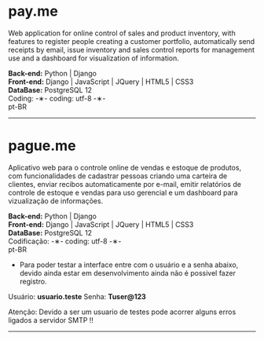 # pay.me

Web application for online control of sales and product inventory, with features to register people creating a customer portfolio, automatically send receipts by email, issue inventory and sales control reports for management use and a dashboard for visualization of information.

<strong>Back-end:</strong> Python | Django</br>
<strong>Front-end:</strong> Django | JavaScript | JQuery | HTML5 | CSS3</br>
<strong>DataBase:</strong> PostgreSQL 12</br>
Coding: -&lowast;- coding: utf-8 -&lowast;-</br>
pt-BR</br>

--------------------------------

# pague.me

Aplicativo web para o controle online de vendas e estoque de produtos, com funcionalidades de cadastrar pessoas criando uma carteira de clientes, enviar recibos automaticamente por e-mail, emitir relatórios de controle de estoque e vendas para uso gerencial e um dashboard para vizualização de informações.

<strong>Back-end:</strong> Python | Django</br>
<strong>Front-end:</strong> Django | JavaScript | JQuery | HTML5 | CSS3</br>
<strong>DataBase:</strong> PostgreSQL 12</br>
Codificação: -&lowast;- coding: utf-8 -&lowast;-</br>
pt-BR</br>

* Para poder testar a interface entre com o usuário e a senha abaixo, devido ainda estar em desenvolvimento ainda não é possivel fazer registro.

Usuário: <strong>usuario.teste</strong>
Senha: <strong>Tuser@123</strong>

Atenção: Devido a ser um usuario de testes pode acorrer alguns erros ligados a servidor SMTP !!

---------------------------------

